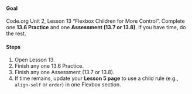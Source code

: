 #### Goal

Code.org Unit 2, Lesson 13 “Flexbox Children for More Control”. Complete one **13.6 Practice** and one **Assessment (13.7 or 13.8)**. If you have time, do the rest.

#### Steps

1. Open Lesson 13.
2. Finish any one 13.6 Practice.
3. Finish any one Assessment (13.7 or 13.8).
4. If time remains, update your **Lesson 5 page** to use a child rule (e.g., `align-self` or `order`) in one Flexbox section.
